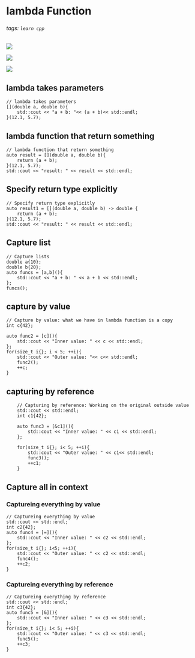 # lambda Function
###### tags: `learn cpp`

![](https://i.imgur.com/zef5GxP.png)

![](https://i.imgur.com/9ohEjEn.png)

![](https://i.imgur.com/Nl9MtsH.png)


## lambda takes parameters
```cpp=
// lambda takes parameters
[](double a, double b){
    std::cout << "a + b: "<< (a + b)<< std::endl;
}(12.1, 5.7);
```

## lambda function that return something
```cpp=
// lambda function that return something
auto result = [](double a, double b){
    return (a + b);
}(12.1, 5.7);
std::cout << "result: " << result << std::endl;
```
## Specify return type explicitly 
```cpp=
// Specify return type explicitly 
auto result1 = [](double a, double b) -> double {
    return (a + b);
}(12.1, 5.7);
std::cout << "result: " << result << std::endl;
```

## Capture list
```cpp=
// Capture lists
double a{10};
double b{20};
auto funcs = [a,b](){
    std::cout << "a + b: " << a + b << std::endl;
};
funcs();
```

## capture by value
```cpp=
// Capture by value: what we have in lambda function is a copy
int c{42};

auto func2 = [c](){
    std::cout << "Inner value: " << c << std::endl;
};
for(size_t i{}; i < 5; ++i){
    std::cout << "Outer value: "<< c<< std::endl;
    func2();
    ++c;
}
```
## capturing by reference
```cpp=
    // Capturing by reference: Working on the original outside value
    std::cout << std::endl;
    int c1{42};

    auto func3 = [&c1](){
        std::cout << "Inner value: " << c1 << std::endl;
    };

    for(size_t i{}; i< 5; ++i){
        std::cout << "Outer value: " << c1<< std::endl;
        func3();
        ++c1;
    }
```

## Capture all in context
### Captureing everything by value
```cpp=
// Captureing everything by value
std::cout << std::endl;
int c2{42};
auto func4 = [=](){
    std::cout << "Inner value: " << c2 << std::endl;
};
for(size_t i{}; i<5; ++i){
    std::cout << "Outer value: " << c2 << std::endl;
    func4();
    ++c2;
}
```

### Captureing everything by reference
```cpp=
// Captureing everything by reference
std::cout << std::endl;
int c3{42};
auto func5 = [&](){
    std::cout << "Inner value: " << c3 << std::endl;
};
for(size_t i{}; i< 5; ++i){
    std::cout << "Outer value: " << c3 << std::endl;
    func5();
    ++c3;
}
```